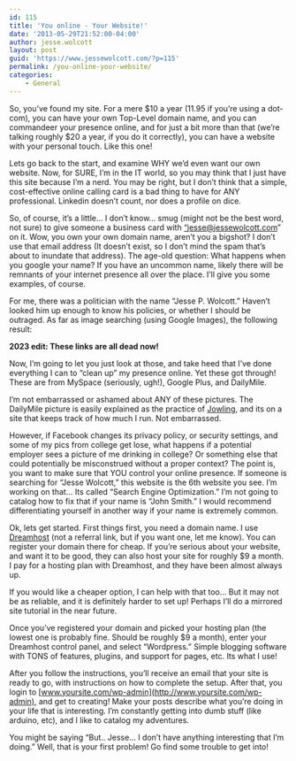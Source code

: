 ```yaml
---
id: 115
title: 'You online - Your Website!'
date: '2013-05-29T21:52:00-04:00'
author: jesse.wolcott
layout: post
guid: 'https://www.jessewolcott.com/?p=115'
permalink: /you-online-your-website/
categories:
    - General
---
```


So, you’ve found my site. For a mere $10 a year (11.95 if you’re using a dot-com), you can have your own Top-Level domain name, and you can commandeer your presence online, and for just a bit more than that (we’re talking roughly $20 a year, if you do it correctly), you can have a website with your personal touch. Like this one!

Lets go back to the start, and examine WHY we’d even want our own website. Now, for SURE, I’m in the IT world, so you may think that I just have this site because I’m a nerd. You may be right, but I don’t think that a simple, cost-effective online calling card is a bad thing to have for ANY professional. Linkedin doesn’t count, nor does a profile on dice.

So, of course, it’s a little… I don’t know… smug (might not be the best word, not sure) to give someone a business card with [“jesse@jessewolcott.com](mailto:“jesse@jessewolcott.com)” on it. Wow, you own your own domain name, aren’t you a bigshot? I don’t use that email address (It doesn’t exist, so I don’t mind the spam that’s about to inundate that address). The age-old question: What happens when you google your name? If you have an uncommon name, likely there will be remnants of your internet presence all over the place. I’ll give you some examples, of course.

For me, there was a politician with the name “Jesse P. Wolcott.” Haven’t looked him up enough to know his policies, or whether I should be outraged. As far as image searching (using Google Images), the following result:

**2023 edit: These links are all dead now!**

Now, I’m going to let you just look at those, and take heed that I’ve done everything I can to “clean up” my presence online. Yet these got through! These are from MySpace (seriously, ugh!), Google Plus, and DailyMile.

I’m not embarrassed or ashamed about ANY of these pictures. The DailyMile picture is easily explained as the practice of [Jowling](http://www.jowlers.com), and its on a site that keeps track of how much I run. Not embarrassed.

However, if Facebook changes its privacy policy, or security settings, and some of my pics from college get lose, what happens if a potential employer sees a picture of me drinking in college? Or something else that could potentially be misconstrued without a proper context? The point is, you want to make sure that YOU control your online presence. If someone is searching for “Jesse Wolcott,” this website is the 6th website you see. I’m working on that… Its called “Search Engine Optimization.” I’m not going to catalog how to fix that if your name is “John Smith.” I would recommend differentiating yourself in another way if your name is extremely common.

Ok, lets get started. First things first, you need a domain name. I use [Dreamhost](http://dreamhost.com/domains/) (not a referral link, but if you want one, let me know). You can register your domain there for cheap. If you’re serious about your website, and want it to be good, they can also host your site for roughly $9 a month. I pay for a hosting plan with Dreamhost, and they have been almost always up.

If you would like a cheaper option, I can help with that too… But it may not be as reliable, and it is definitely harder to set up! Perhaps I’ll do a mirrored site tutorial in the near future.

Once you’ve registered your domain and picked your hosting plan (the lowest one is probably fine. Should be roughly $9 a month), enter your Dreamhost control panel, and select “Wordpress.” Simple blogging software with TONS of features, plugins, and support for pages, etc. Its what I use!

After you follow the instructions, you’ll receive an email that your site is ready to go, with instructions on how to complete the setup. After that, you login to [www.yoursite.com/wp-admin](http://www.yoursite.com/wp-admin), and get to creating! Make your posts describe what you’re doing in your life that is interesting. I’m constantly getting into dumb stuff (like arduino, etc), and I like to catalog my adventures.

You might be saying “But.. Jesse… I don’t have anything interesting that I’m doing.” Well, that is your first problem! Go find some trouble to get into!